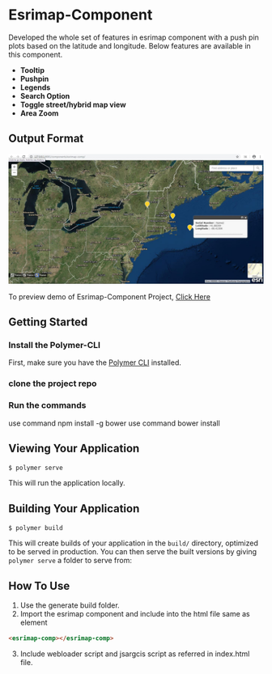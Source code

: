# Esrimap-Component

Developed the whole set of features in esrimap component with a push pin plots based on the latitude and longitude. Below features are available in this component.
  - **Tooltip**      
  - **Pushpin**    
  - **Legends** 
  - **Search Option**
  - **Toggle street/hybrid map view** 
  - **Area Zoom**

## Output Format
<p align='center'><img src="https://github.com/VelmuruganHCL/EsrimapComponent/blob/master/demo-esrimap.JPG"></p>

To preview demo of Esrimap-Component Project, [Click Here](https://embed.plnkr.co/X13FuVJir9DNFeARp61d/)

## Getting Started
### Install the Polymer-CLI
First, make sure you have the [Polymer CLI](https://www.npmjs.com/package/polymer-cli) installed. 

### clone the project repo

### Run the commands
use command npm install -g bower 
use command bower install

## Viewing Your Application

```
$ polymer serve
```
This will run the application locally.

## Building Your Application

```
$ polymer build
```

This will create builds of your application in the `build/` directory, optimized to be served in production. You can then serve the built versions by giving `polymer serve` a folder to serve from:

## How To Use
  
1. Use the generate build folder.
2. Import the esrimap component and include into the html file same as element
```html
<esrimap-comp></esrimap-comp>
```
3. Include webloader script and jsargcis script as referred in index.html file.
